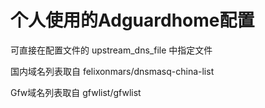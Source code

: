 # 个人使用的Adguardhome配置

可直接在配置文件的 upstream_dns_file 中指定文件

国内域名列表取自 felixonmars/dnsmasq-china-list

Gfw域名列表取自 gfwlist/gfwlist
